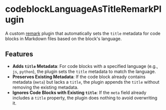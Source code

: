 # codeblockLanguageAsTitleRemarkPlugin

A custom [remark](https://github.com/remarkjs/remark) plugin that automatically sets the `title` metadata for code blocks in Markdown files based on the block's language.

## Features

- **Adds `title` Metadata**: For code blocks with a specified language (e.g., `js`, `python`), the plugin sets the `title` metadata to match the language.
- **Preserves Existing Metadata**: If the code block already contains metadata (`meta`) but lacks a `title`, the plugin appends the `title` without removing the existing metadata.
- **Ignores Code Blocks with Existing `title`**: If the `meta` field already includes a `title` property, the plugin does nothing to avoid overwriting it.
